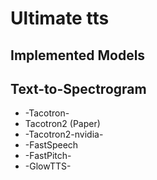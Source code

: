 # Ultimate tts


## Implemented Models

## Text-to-Spectrogram
* -Tacotron-
* Tacotron2 (Paper)
* -Tacotron2-nvidia-
* -FastSpeech
* -FastPitch-
* -GlowTTS-